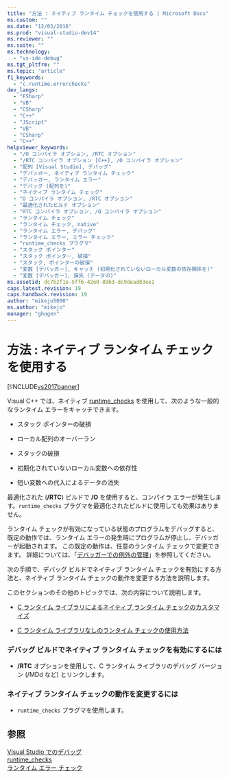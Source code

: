 ```yaml
---
title: "方法 : ネイティブ ランタイム チェックを使用する | Microsoft Docs"
ms.custom: ""
ms.date: "12/03/2016"
ms.prod: "visual-studio-dev14"
ms.reviewer: ""
ms.suite: ""
ms.technology: 
  - "vs-ide-debug"
ms.tgt_pltfrm: ""
ms.topic: "article"
f1_keywords: 
  - "c.runtime.errorchecks"
dev_langs: 
  - "FSharp"
  - "VB"
  - "CSharp"
  - "C++"
  - "JScript"
  - "VB"
  - "CSharp"
  - "C++"
helpviewer_keywords: 
  - "/O コンパイラ オプション, /RTC オプション"
  - "/RTC コンパイラ オプション [C++], /O コンパイラ オプション"
  - "配列 [Visual Studio], デバッグ"
  - "デバッガー, ネイティブ ランタイム チェック"
  - "デバッガー, ランタイム エラー"
  - "デバッグ (配列を)"
  - "ネイティブ ランタイム チェック"
  - "O コンパイラ オプション, /RTC オプション"
  - "最適化されたビルド オプション"
  - "RTC コンパイラ オプション, /O コンパイラ オプション"
  - "ランタイム チェック"
  - "ランタイム チェック, native"
  - "ランタイム エラー, デバッグ"
  - "ランタイム エラー, エラー チェック"
  - "runtime_checks プラグマ"
  - "スタック ポインター"
  - "スタック ポインター, 破損"
  - "スタック, ポインターの破損"
  - "変数 [デバッガー], キャッチ (初期化されていないローカル変数の依存関係を)"
  - "変数 [デバッガー], 損失 (データの)"
ms.assetid: dc7b2f1e-5ff6-42e0-89b3-dc9dead83ee1
caps.latest.revision: 19
caps.handback.revision: 19
author: "mikejo5000"
ms.author: "mikejo"
manager: "ghogen"
---
```

# 方法 : ネイティブ ランタイム チェックを使用する
[!INCLUDE[vs2017banner](../code-quality/includes/vs2017banner.md)]

Visual C\+\+ では、ネイティブ [runtime\_checks](/visual-cpp/preprocessor/runtime-checks) を使用して、次のような一般的なランタイム エラーをキャッチできます。  
  
-   スタック ポインターの破損  
  
-   ローカル配列のオーバーラン  
  
-   スタックの破損  
  
-   初期化されていないローカル変数への依存性  
  
-   短い変数への代入によるデータの消失  
  
 最適化された \(**\/RTC**\) ビルドで **\/O** を使用すると、コンパイラ エラーが発生します。`runtime_checks` プラグマを最適化されたビルドに使用しても効果はありません。  
  
 ランタイム チェックが有効になっている状態のプログラムをデバッグすると、既定の動作では、ランタイム エラーの発生時にプログラムが停止し、デバッガーが起動されます。 この既定の動作は、任意のランタイム チェックで変更できます。 詳細については、「[デバッガーでの例外の管理](../debugger/managing-exceptions-with-the-debugger.md)」を参照してください。  
  
 次の手順で、デバッグ ビルドでネイティブ ランタイム チェックを有効にする方法と、ネイティブ ランタイム チェックの動作を変更する方法を説明します。  
  
 このセクションのその他のトピックでは、次の内容について説明します。  
  
-   [C ランタイム ライブラリによるネイティブ ランタイム チェックのカスタマイズ](../debugger/native-run-time-checks-customization.md)  
  
-   [C ランタイム ライブラリなしのランタイム チェックの使用方法](../debugger/using-run-time-checks-without-the-c-run-time-library.md)  
  
### デバッグ ビルドでネイティブ ランタイム チェックを有効にするには  
  
-   **\/RTC** オプションを使用して、C ランタイム ライブラリのデバッグ バージョン \(\/MDd など\) とリンクします。  
  
### ネイティブ ランタイム チェックの動作を変更するには  
  
-   `runtime_checks` プラグマを使用します。  
  
## 参照  
 [Visual Studio でのデバッグ](../debugger/debugging-in-visual-studio.md)   
 [runtime\_checks](/visual-cpp/preprocessor/runtime-checks)   
 [ランタイム エラー チェック](/visual-cpp/c-runtime-library/run-time-error-checking)